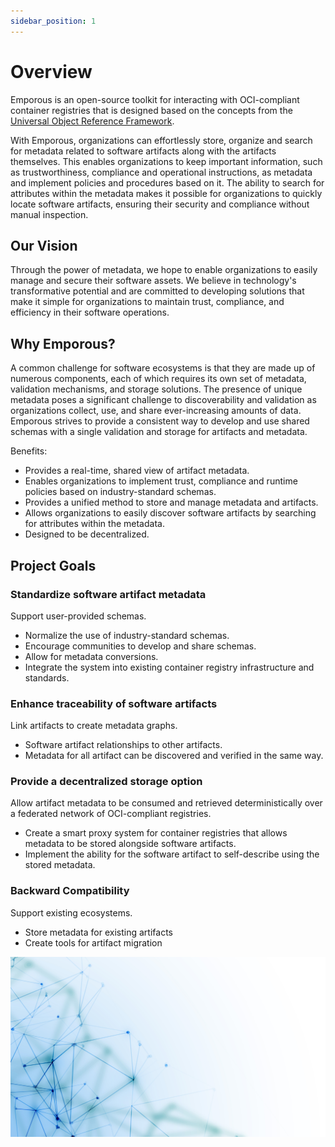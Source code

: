 ```yaml
---
sidebar_position: 1
---
```


# Overview

Emporous is an open-source toolkit for interacting with OCI-compliant container registries that is designed based on the concepts from the [Universal Object Reference Framework](UOR%20Framework/intro.md).

With Emporous, organizations can effortlessly store, organize and search for metadata related to software artifacts along with the artifacts themselves. 
This enables organizations to keep important information, such as trustworthiness, compliance and operational instructions, as metadata and implement policies and procedures based on it. The ability to search for attributes within the metadata makes it possible for organizations to quickly locate software artifacts, ensuring their security and compliance without manual inspection.

## Our Vision

Through the power of metadata, we hope to enable organizations to easily manage and secure their software assets.
We believe in technology's transformative potential and are committed to developing solutions that make it simple for organizations to maintain trust, compliance, and efficiency in their software operations.

## Why Emporous?

A common challenge for software ecosystems is that they are made up of numerous components, each of which requires its own set of metadata, validation mechanisms, and storage solutions. The presence of unique metadata poses a significant challenge to discoverability and validation as organizations collect, use, and share ever-increasing amounts of data. Emporous strives to provide a consistent way to develop and use shared schemas with a single validation and storage for artifacts and metadata.

Benefits:
- Provides a real-time, shared view of artifact metadata.
- Enables organizations to implement trust, compliance and runtime policies based on industry-standard schemas.
- Provides a unified method to store and manage metadata and artifacts.
- Allows organizations to easily discover software artifacts by searching for attributes within the metadata.
- Designed to be decentralized.

## Project Goals

### Standardize software artifact metadata

Support user-provided schemas.

- Normalize the use of industry-standard schemas.
- Encourage communities to develop and share schemas.
- Allow for metadata conversions.
- Integrate the system into existing container registry infrastructure and standards.

### Enhance traceability of software artifacts

Link artifacts to create metadata graphs.

- Software artifact relationships to other artifacts.
- Metadata for all artifact can be discovered and verified in the same way.

### Provide a decentralized storage option
    
Allow artifact metadata to be consumed and retrieved deterministically over a federated network of OCI-compliant registries.

- Create a smart proxy system for container registries that allows metadata to be stored alongside software artifacts.
- Implement the ability for the software artifact to self-describe using the stored metadata.

### Backward Compatibility

Support existing ecosystems.

- Store metadata for existing artifacts
- Create tools for artifact migration

![points](./points.jpg)

